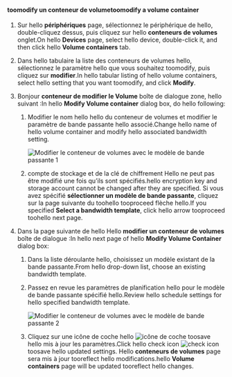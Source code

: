 <!--author=SharS last changed: 1/7/2016-->

#### <a name="toomodify-a-volume-container"></a><span data-ttu-id="b3ada-101">toomodify un conteneur de volume</span><span class="sxs-lookup"><span data-stu-id="b3ada-101">toomodify a volume container</span></span>
1. <span data-ttu-id="b3ada-102">Sur hello **périphériques** page, sélectionnez le périphérique de hello, double-cliquez dessus, puis cliquez sur hello **conteneurs de volumes** onglet.</span><span class="sxs-lookup"><span data-stu-id="b3ada-102">On hello **Devices** page, select hello device, double-click it, and then click hello **Volume containers** tab.</span></span>
2. <span data-ttu-id="b3ada-103">Dans hello tabulaire la liste des conteneurs de volumes hello, sélectionnez le paramètre hello que vous souhaitez toomodify, puis cliquez sur **modifier**.</span><span class="sxs-lookup"><span data-stu-id="b3ada-103">In hello tabular listing of hello volume containers, select hello setting that you want toomodify, and click **Modify**.</span></span>
3. <span data-ttu-id="b3ada-104">Bonjour **conteneur de modifier le Volume** boîte de dialogue zone, hello suivant :</span><span class="sxs-lookup"><span data-stu-id="b3ada-104">In hello **Modify Volume container** dialog box, do hello following:</span></span>
   
   1. <span data-ttu-id="b3ada-105">Modifier le nom hello hello du conteneur de volumes et modifier le paramètre de bande passante hello associé.</span><span class="sxs-lookup"><span data-stu-id="b3ada-105">Change hello name of hello volume container and modify hello associated bandwidth setting.</span></span> 
      
       ![Modifier le conteneur de volumes avec le modèle de bande passante 1](./media/storsimple-modify-volume-container/HCS_ModifyVCBT1-include.png)
   2. <span data-ttu-id="b3ada-107">compte de stockage et de la clé de chiffrement Hello ne peut pas être modifié une fois qu’ils sont spécifiés.</span><span class="sxs-lookup"><span data-stu-id="b3ada-107">hello encryption key and storage account cannot be changed after they are specified.</span></span> <span data-ttu-id="b3ada-108">Si vous avez spécifié **sélectionner un modèle de bande passante**, cliquez sur la page suivante du toohello tooproceed flèche hello.</span><span class="sxs-lookup"><span data-stu-id="b3ada-108">If you specified **Select a bandwidth template**, click hello arrow tooproceed toohello next page.</span></span>
4. <span data-ttu-id="b3ada-109">Dans la page suivante de hello Hello **modifier un conteneur de volumes** boîte de dialogue :</span><span class="sxs-lookup"><span data-stu-id="b3ada-109">In hello next page of hello **Modify Volume Container** dialog box:</span></span>
   
   1. <span data-ttu-id="b3ada-110">Dans la liste déroulante hello, choisissez un modèle existant de la bande passante.</span><span class="sxs-lookup"><span data-stu-id="b3ada-110">From hello drop-down list, choose an existing bandwidth template.</span></span>
   2. <span data-ttu-id="b3ada-111">Passez en revue les paramètres de planification hello pour le modèle de bande passante spécifié hello.</span><span class="sxs-lookup"><span data-stu-id="b3ada-111">Review hello schedule settings for hello specified bandwidth template.</span></span>
      
       ![Modifier le conteneur de volumes avec le modèle de bande passante 2](./media/storsimple-modify-volume-container/HCS_ModifyVCBT2-include.png)
   3. <span data-ttu-id="b3ada-113">Cliquez sur une icône de coche hello ![icône de coche](./media/storsimple-modify-volume-container/HCS_CheckIcon-include.png) toosave hello mis à jour les paramètres.</span><span class="sxs-lookup"><span data-stu-id="b3ada-113">Click hello check icon ![check icon](./media/storsimple-modify-volume-container/HCS_CheckIcon-include.png) toosave hello updated settings.</span></span> <span data-ttu-id="b3ada-114">Hello **conteneurs de volumes** page sera mis à jour tooreflect hello modifications.</span><span class="sxs-lookup"><span data-stu-id="b3ada-114">hello **Volume containers** page will be updated tooreflect hello changes.</span></span>


